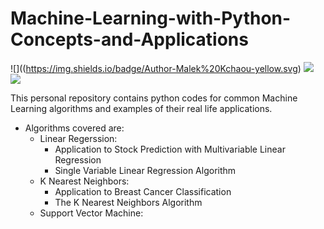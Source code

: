 # Machine-Learning-with-Python-Concepts-and-Applications
![]((https://img.shields.io/badge/Author-Malek%20Kchaou-yellow.svg) ![](https://img.shields.io/github/license/MK720-dev/Machine-Learning-with-Python-Concepts-and-Applications) ![](https://img.shields.io/badge/Python-%3E%3D3.10.11-blue.svg)

This personal repository contains python codes for common Machine Learning algorithms and examples of their real life applications. 
* Algorithms covered are:
  - Linear Regerssion:
      - Application to Stock Prediction with Multivariable Linear Regression 
      - Single Variable Linear Regression Algorithm 
  - K Nearest Neighbors:
      - Application to Breast Cancer Classification 
      - The K Nearest Neighbors Algorithm 
  - Support Vector Machine: 

